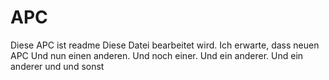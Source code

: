 # APC
Diese APC ist readme Diese Datei bearbeitet wird. Ich erwarte, dass neuen APC Und nun einen anderen. Und noch einer. Und ein anderer. Und ein anderer und und sonst
